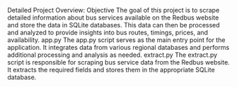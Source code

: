 Detailed Project Overview:
Objective
The goal of this project is to scrape detailed information about bus services available on the Redbus website and store the data in SQLite databases.
This data can then be processed and analyzed to provide insights into bus routes, timings, prices, and availability.
app.py
The app.py script serves as the main entry point for the application. It integrates data from various regional databases and performs additional processing and analysis as needed.
extract.py
The extract.py script is responsible for scraping bus service data from the Redbus website. It extracts the required fields and stores them in the appropriate SQLite database.
